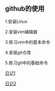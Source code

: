 ## github的使用

1.安装Linux

2.安装vim编辑器

3.练习vim中的基本命令

4.安装git仓库

5.练习git中的基础命令

[日记1](../doc/Linux.md)

[日记2](../doc/GIT.md)

